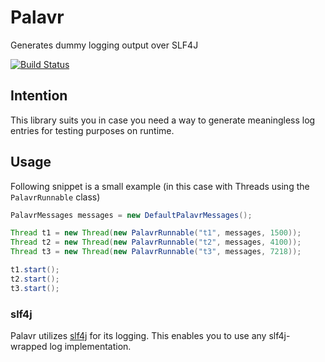 # Palavr
Generates dummy logging output over SLF4J

[![Build Status](https://travis-ci.org/error418/palavr.svg?branch=master)](https://travis-ci.org/error418/palavr)

## Intention

This library suits you in case you need a way to generate meaningless log entries for testing purposes on runtime.

## Usage

Following snippet is a small example (in this case with Threads using the `PalavrRunnable` class)

```java
PalavrMessages messages = new DefaultPalavrMessages();

Thread t1 = new Thread(new PalavrRunnable("t1", messages, 1500));
Thread t2 = new Thread(new PalavrRunnable("t2", messages, 4100));
Thread t3 = new Thread(new PalavrRunnable("t3", messages, 7218));

t1.start();
t2.start();
t3.start();
```

### slf4j

Palavr utilizes [slf4j](http://www.slf4j.org/) for its logging. This enables you to use any slf4j-wrapped log implementation.
